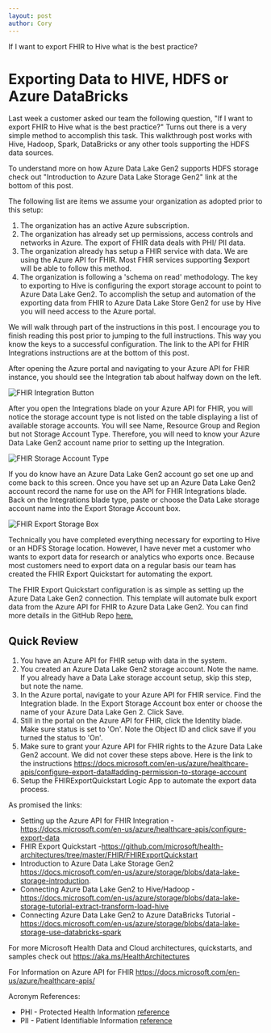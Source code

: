 ```yaml
---
layout: post
author: Cory
---
```


If I want to export FHIR to Hive what is the best practice?

# Exporting Data to HIVE, HDFS or Azure DataBricks

Last week a customer asked our team the following question, "If I want to export FHIR to Hive what is the best practice?" Turns out there is a very simple method to accomplish this task. This walkthrough post works with Hive, Hadoop, Spark, DataBricks or any other tools supporting the HDFS data sources.

To understand more on how Azure Data Lake Gen2 supports HDFS storage check out "Introduction to Azure Data Lake Storage Gen2" link at the bottom of this post.

The following list are items we assume your organization as adopted prior to this setup:

1. The organization has an active Azure subscription.
2. The organization has already set up permissions, access controls and networks in Azure. The export of FHIR data deals with PHI/ PII data.
3. The organization already has setup a FHIR service with data. We are using the Azure API for FHIR. Most FHIR services supporting $export will be able to follow this method.
4. The organization is following a 'schema on read' methodology.
The key to exporting to Hive is configuring the export storage account to point to Azure Data Lake Gen2. To accomplish the setup and automation of the exporting data from FHIR to Azure Data Lake Store Gen2 for use by Hive you will need access to the Azure portal.

We will walk through part of the instructions in this post. I encourage you to finish reading this post prior to jumping to the full instructions. This way you know the keys to a successful configuration. The link to the API for FHIR Integrations instructions are at the bottom of this post.

After opening the Azure portal and navigating to your Azure API for FHIR instance, you should see the Integration tab about halfway down on the left.

![FHIR Integration Button](/assets/images/IntegrationButtonHighlight.png)

After you open the Integrations blade on your Azure API for FHIR, you will notice the storage account type is not listed on the table displaying a list of available storage accounts. You will see Name, Resource Group and Region but not Storage Account Type. Therefore, you will need to know your Azure Data Lake Gen2 account name prior to setting up the Integration.

![FHIR Storage Account Type](/assets/images/FHIRExportStorageAccountType.png)

If you do know have an Azure Data Lake Gen2 account go set one up and come back to this screen. Once you have set up an Azure Data Lake Gen2 account record the name for use on the API for FHIR Integrations blade. Back on the Integrations blade type, paste or choose the Data Lake storage account name into the Export Storage Account box.

![FHIR Export Storage Box](/assets/images/ExportStorageAccountBox.png)

Technically you have completed everything necessary for exporting to Hive or an HDFS Storage location. However, I have never met a customer who wants to export data for research or analytics who exports once. Because most customers need to export data on a regular basis our team has created the FHIR Export Quickstart for automating the export.

The FHIR Export Quickstart configuration is as simple as setting up the Azure Data Lake Gen2 connection. This template will automate bulk export data from the Azure API for FHIR to Azure Data Lake Gen2. You can find more details in the GitHub Repo [here.](https://github.com/microsoft/health-architectures/tree/master/FHIR/FHIRExportQuickstart)

## Quick Review

1. You have an Azure API for FHIR setup with data in the system.
2. You created an Azure Data Lake Gen2 storage account. Note the name. If you already have a Data Lake storage account setup, skip this step, but note the name.
3. In the Azure portal, navigate to your Azure API for FHIR service. Find the Integration blade. In the Export Storage Account box enter or choose the name of your Azure Data Lake Gen 2. Click Save.
4. Still in the portal on the Azure API for FHIR, click the Identity blade. Make sure status is set to 'On'. Note the Object ID and click save if you turned the status to 'On'.
5. Make sure to grant your Azure API for FHIR rights to the Azure Data Lake Gen2 account. We did not cover these steps above. Here is the link to the instructions <https://docs.microsoft.com/en-us/azure/healthcare-apis/configure-export-data#adding-permission-to-storage-account>
6. Setup the FHIRExportQuickstart Logic App to automate the export data process.

As promised the links:

- Setting up the Azure API for FHIR Integration - <https://docs.microsoft.com/en-us/azure/healthcare-apis/configure-export-data>
- FHIR Export Quickstart -<https://github.com/microsoft/health-architectures/tree/master/FHIR/FHIRExportQuickstart>
- Introduction to Azure Data Lake Storage Gen2 <https://docs.microsoft.com/en-us/azure/storage/blobs/data-lake-storage-introduction>.
- Connecting Azure Data Lake Gen2 to Hive/Hadoop - <https://docs.microsoft.com/en-us/azure/storage/blobs/data-lake-storage-tutorial-extract-transform-load-hive>
- Connecting Azure Data Lake Gen2 to Azure DataBricks Tutorial - <https://docs.microsoft.com/en-us/azure/storage/blobs/data-lake-storage-use-databricks-spark>

For more Microsoft Health Data and Cloud architectures, quickstarts, and samples check out <https://aka.ms/HealthArchitectures>

For Information on Azure API for FHIR <https://docs.microsoft.com/en-us/azure/healthcare-apis/>

Acronym References:

- PHI - Protected Health Information [reference](https://en.wikipedia.org/wiki/Protected_health_information)
- PII - Patient Identifiable Information [reference](https://www.investopedia.com/terms/p/personally-identifiable-information-pii.asp)
